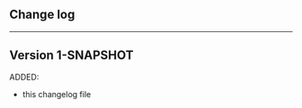 ## Change log
----------------------

Version 1-SNAPSHOT
-------------

ADDED:
 
- this changelog file
